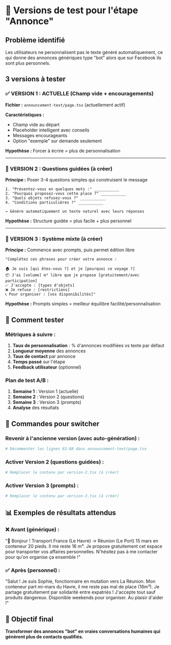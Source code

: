 # 🧪 Versions de test pour l'étape "Annonce"

## Problème identifié
Les utilisateurs ne personnalisent pas le texte généré automatiquement, ce qui donne des annonces génériques type "bot" alors que sur Facebook ils sont plus personnels.

## 3 versions à tester

### ✅ VERSION 1 : ACTUELLE (Champ vide + encouragements)
**Fichier :** `announcement-text/page.tsx` (actuellement actif)

**Caractéristiques :**
- Champ vide au départ
- Placeholder intelligent avec conseils
- Messages encourageants
- Option "exemple" sur demande seulement

**Hypothèse :** Forcer à écrire = plus de personnalisation

---

### 🔄 VERSION 2 : Questions guidées (à créer)
**Principe :** Poser 3-4 questions simples qui construisent le message

```
1. "Présentez-vous en quelques mots :" ___________
2. "Pourquoi proposez-vous cette place ?" ___________  
3. "Quels objets refusez-vous ?" ___________
4. "Conditions particulières ?" ___________

→ Génère automatiquement un texte naturel avec leurs réponses
```

**Hypothèse :** Structure guidée = plus facile + plus personnel

---

### 🎯 VERSION 3 : Système mixte (à créer)
**Principe :** Commence avec prompts, puis permet édition libre

```
"Complétez ces phrases pour créer votre annonce :

🏠 Je suis [qui êtes-vous ?] et je [pourquoi ce voyage ?]
📦 J'ai [volume] m³ libre que je propose [gratuitement/avec participation]
✅ J'accepte : [types d'objets]
❌ Je refuse : [restrictions]
📞 Pour organiser : [vos disponibilités]"
```

**Hypothèse :** Prompts simples = meilleur équilibre facilité/personnalisation

## 🚀 Comment tester

### Métriques à suivre :
1. **Taux de personnalisation** : % d'annonces modifiées vs texte par défaut
2. **Longueur moyenne** des annonces
3. **Taux de contact** par annonce
4. **Temps passé** sur l'étape
5. **Feedback utilisateur** (optionnel)

### Plan de test A/B :
1. **Semaine 1** : Version 1 (actuelle)
2. **Semaine 2** : Version 2 (questions)  
3. **Semaine 3** : Version 3 (prompts)
4. **Analyse** des résultats

## 🔧 Commandes pour switcher

### Revenir à l'ancienne version (avec auto-génération) :
```bash
# Décommenter les lignes 82-88 dans announcement-text/page.tsx
```

### Activer Version 2 (questions guidées) :
```bash
# Remplacer le contenu par version-2.tsx (à créer)
```

### Activer Version 3 (prompts) :
```bash
# Remplacer le contenu par version-3.tsx (à créer)
```

## 📊 Exemples de résultats attendus

### ❌ Avant (générique) :
"🚢 Bonjour ! Transport France (Le Havre) → Réunion (Le Port) 15 mars en conteneur 20 pieds. Il me reste 16 m³. Je propose gratuitement cet espace pour transporter vos affaires personnelles. N'hésitez pas à me contacter pour qu'on organise ça ensemble !"

### ✅ Après (personnel) :
"Salut ! Je suis Sophie, fonctionnaire en mutation vers La Réunion. Mon conteneur part mi-mars du Havre, il me reste pas mal de place (16m³). Je partage gratuitement par solidarité entre expatriés ! J'accepte tout sauf produits dangereux. Disponible weekends pour organiser. Au plaisir d'aider !"

## 🎯 Objectif final
**Transformer des annonces "bot" en vraies conversations humaines qui génèrent plus de contacts qualifiés.** 